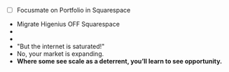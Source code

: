 - [ ] Focusmate on Portfolio in Squarespace
- Migrate Higenius OFF Squarespace
- 
- 
- "But the internet is saturated!"
- No, your market is expanding.
- **Where some see scale as a deterrent, you’ll learn to see opportunity.**
